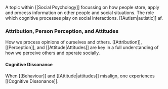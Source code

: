A topic within [[Social Psychology]] focussing on how people store, apply and process information on other people and social situations. The role which cognitive processes play on social interactions. [[Autism|autistic]] af.
### Attribution, Person Perception, and Attitudes
How we process opinions of ourselves and others. [[Attribution]], [[Perception]], and [[Attitude|Attitudes]] are key in a full understanding of how we perceive others and operate socially.
#### Cognitive Dissonance
When [[Behaviour]] and [[Attitude|attitudes]] misalign, one experiences [[Cognitive Dissonance]]. 
